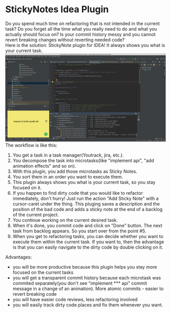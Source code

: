 # StickyNotes Idea Plugin
Do you spend much time on refactoring that is not intended in the current task? Do you forget all the time what you really need to do and what you actually should focus on? Is your commit history messy and you cannot revert breaking changes without reverting needed code?  
Here is the solution: StickyNote plugin for IDEA! It always shows you what is your current task.  
<img src="docs/images/sticky-notes-screenshot.png" />  
The workflow is like this:
1) You get a task in a task manager(Youtrack, jira, etc.).
2) You decompose the task into microtasks(like "implement api", "add animation effects" and so on).
3) With this plugin, you add those microtasks as Sticky Notes.
4) You sort them in an order you want to execute them.
5) This plugin always shows you what is your current task, so you stay focused on it.
6) If you happen to find dirty code that you would like to refactor immediately, don't hurry! Just run the action "Add Sticky Note" with a cursor-caret under the thing. This pluging saves a description and the position of the bad code and adds a sticky note at the end of a backlog of the current project.
7) You continue working on the current desired task.
8) When it's done, you commit code and click on "Done" button. The next task from backlog appears. So you start over from the point #5.
9) When you get to refactoring tasks, you can decide whether you want to execute them within the current task. If you want to, then the advantage is that you can easily navigate to the dirty code by double clicking on it.  

Advantages:
- you will be more productive because this plugin helps you stay more focused on the current tasks
- you will get a transparent commit history because each microtask was commited separately(you don't see "implement *** api" commit message in a change of an animation). More atomic commits - easier to revert breaking code
- you will have easier code reviews, less refactoring involved
- you will easily track dirty code places and fix them whenever you want.
